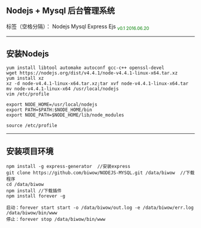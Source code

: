 ## Nodejs + Mysql 后台管理系统

标签（空格分隔）： Nodejs Mysql Express Ejs
<font color="green">
<sub>v0.1
2016.06.20<sub>
</font>

---
## 安装Nodejs
```
yum install libtool automake autoconf gcc-c++ openssl-devel
wget https://nodejs.org/dist/v4.4.1/node-v4.4.1-linux-x64.tar.xz
yum install xz
xz -d node-v4.4.1-linux-x64.tar.xz;tar xvf node-v4.4.1-linux-x64.tar
mv node-v4.4.1-linux-x64 /usr/local/nodejs
vim /etc/profile

export NODE_HOME=/usr/local/nodejs
export PATH=$PATH:$NODE_HOME/bin
export NODE_PATH=$NODE_HOME/lib/node_modules

source /etc/profile
```

---
## 安装项目环境

```
npm install -g express-generator  //安装express
git clone https://github.com/biwow/NODEJS-MYSQL.git /data/biwow  //下载程序
cd /data/biwow
npm install //下载插件
npm install forever -g

启动：forever start start -o /data/biwow/out.log -e /data/biwow/err.log /data/biwow/bin/www
停止：forever stop /data/biwow/bin/www
```